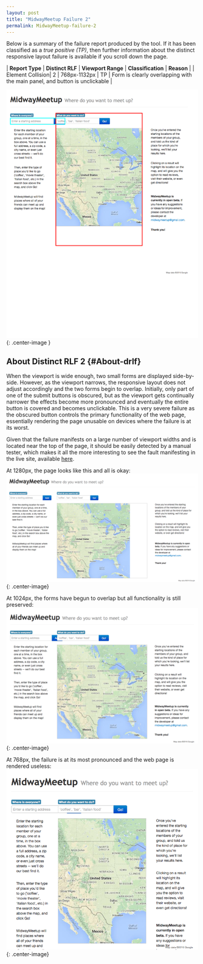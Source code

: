 ```yaml
---
layout: post
title: "MidwayMeetup Failure 2"
permalink: MidwayMeetup-failure-2
---
```

Below is a summary of the failure report produced by the tool. If it has been classified as a *true positive (TP)*, then further information about the distinct responsive layout failure is available if you scroll down the page.

| **Report Type** | **Distinct RLF** | **Viewport Range** | **Classification** | **Reason** |
| Element Collision| 2 | 768px-1132px | TP | Form is clearly overlapping with the main panel, and button is unclickable | 

![Screenshot of the fault](../assets/images/MidwayMeetup/fault2/overlapWidth950.png){: .center-image }

## About Distinct RLF 2 {#About-drlf}

When the viewport is wide enough, two small forms are displayed side-by-side. However, as the viewport narrows, the responsive layout does not adjust accordingly and the two forms begin to overlap. Initially, only part of one of the submit buttons is obscured, but as the viewport gets continually narrower the effects become more pronounced and eventually the entire button is covered and becomes unclickable. This is a very severe failure as the obscured button controls the primary functionality of the web page, essentially rendering the page unusable on devices where the failure is at its worst.

Given that the failure manifests on a large number of viewport widths and is located near the top of the page, it should be easily detected by a manual tester, which makes it all the more interesting to see the fault manifesting in the live site, available [here](http://midwaymeetup.com).

At 1280px, the page looks like this and all is okay:
![1280px](../assets/good-bad/rlf2/1280.png){: .center-image}

At 1024px, the forms have begun to overlap but all functionality is still preserved:
![1024px](../assets/good-bad/rlf2/1024.png){: .center-image}

At 768px, the failure is at its most pronounced and the web page is rendered useless:
![768px](../assets/good-bad/rlf2/768.png){: .center-image}
